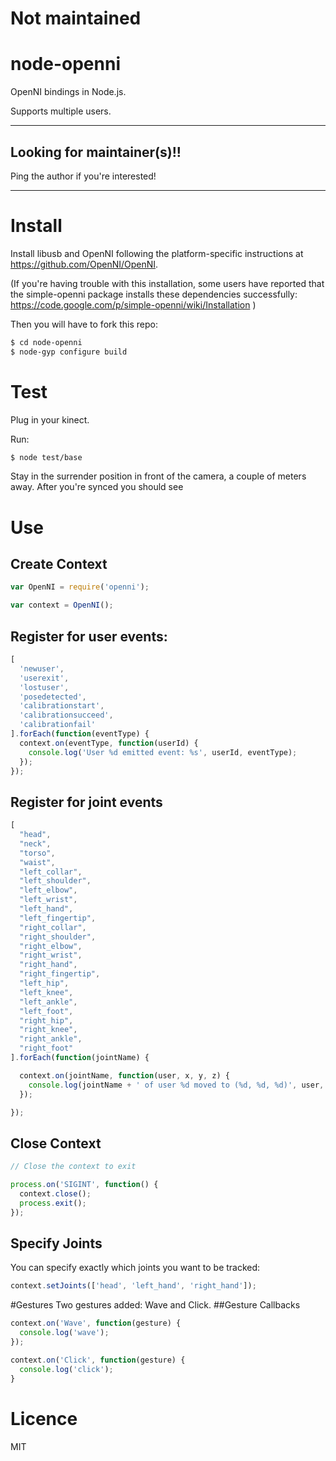 # Not maintained

# node-openni

OpenNI bindings in Node.js.

Supports multiple users.

-----

## Looking for maintainer(s)!!

Ping the author if you're interested!

-----

# Install

Install libusb and OpenNI following the platform-specific instructions at https://github.com/OpenNI/OpenNI.

(If you're having trouble with this installation, some users have reported that the simple-openni package installs these dependencies successfully:
https://code.google.com/p/simple-openni/wiki/Installation
)

Then you will have to fork this repo:

```bash
$ cd node-openni
$ node-gyp configure build
```

# Test

Plug in your kinect.

Run:

```bash
$ node test/base
```

Stay in the surrender position in front of the camera, a couple of meters away.
After you're synced you should see

# Use

## Create Context

```js
var OpenNI = require('openni');

var context = OpenNI();
```

## Register for user events:

```js
[
  'newuser',
  'userexit',
  'lostuser',
  'posedetected',
  'calibrationstart',
  'calibrationsucceed',
  'calibrationfail'
].forEach(function(eventType) {
  context.on(eventType, function(userId) {
    console.log('User %d emitted event: %s', userId, eventType);
  });
});
```

## Register for joint events

```js
[
  "head",
  "neck",
  "torso",
  "waist",
  "left_collar",
  "left_shoulder",
  "left_elbow",
  "left_wrist",
  "left_hand",
  "left_fingertip",
  "right_collar",
  "right_shoulder",
  "right_elbow",
  "right_wrist",
  "right_hand",
  "right_fingertip",
  "left_hip",
  "left_knee",
  "left_ankle",
  "left_foot",
  "right_hip",
  "right_knee",
  "right_ankle",
  "right_foot"
].forEach(function(jointName) {

  context.on(jointName, function(user, x, y, z) {
    console.log(jointName + ' of user %d moved to (%d, %d, %d)', user, x, y, z);
  });

});
```

## Close Context

```js
// Close the context to exit

process.on('SIGINT', function() {
  context.close();
  process.exit();
});
```

## Specify Joints

You can specify exactly which joints you want to be tracked:

```js
context.setJoints(['head', 'left_hand', 'right_hand']);
```

#Gestures
Two gestures added: Wave and Click.
##Gesture Callbacks
```js
context.on('Wave', function(gesture) {
  console.log('wave');
});

context.on('Click', function(gesture) {
  console.log('click');
}
```
# Licence

MIT

